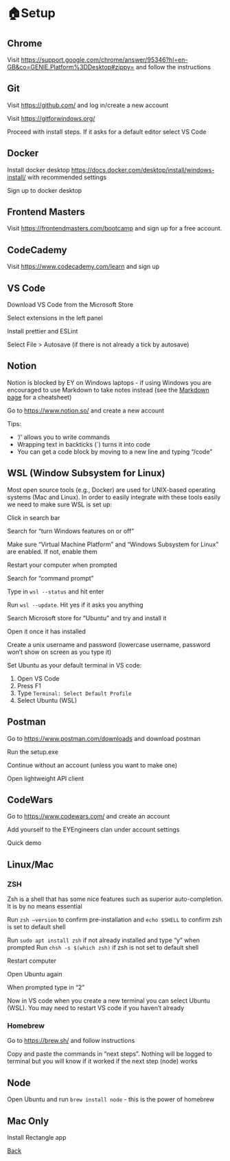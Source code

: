 # 🏠Setup

## Chrome

Visit https://support.google.com/chrome/answer/95346?hl=en-GB&co=GENIE.Platform%3DDesktop#zippy= and follow the instructions

## **Git**

Visit https://github.com/ and log in/create a new account

Visit https://gitforwindows.org/

Proceed with install steps. If it asks for a default editor select VS Code

## **Docker**

Install docker desktop https://docs.docker.com/desktop/install/windows-install/ with recommended settings

Sign up to docker desktop

## **Frontend Masters**

Visit https://frontendmasters.com/bootcamp and sign up for a free account.

## **CodeCademy**

Visit https://www.codecademy.com/learn and sign up

## **VS Code**

Download VS Code from the Microsoft Store

Select extensions in the left panel

Install prettier and ESLint

Select File > Autosave (if there is not already a tick by autosave)

## **Notion**

Notion is blocked by EY on Windows laptops - if using Windows you are encouraged to use Markdown to take notes instead (see the [Markdown page](./markdown.md) for a cheatsheet)

Go to https://www.notion.so/ and create a new account

Tips:

- ‘/’ allows you to write commands
- Wrapping text in backticks (`) turns it into code
- You can get a code block by moving to a new line and typing “/code”

## **WSL (Window Subsystem for Linux)**

Most open source tools (e.g., Docker) are used for UNIX-based operating systems (Mac and Linux). In order to easily integrate with these tools easily we need to make sure WSL is set up:

Click in search bar

Search for “turn Windows features on or off”

Make sure “Virtual Machine Platform” and “Windows Subsystem for Linux” are enabled. If not, enable them

Restart your computer when prompted

Search for “command prompt”

Type in `wsl --status` and hit enter

Run `wsl --update`. Hit yes if it asks you anything

Search Microsoft store for “Ubuntu” and try and install it

Open it once it has installed

Create a unix username and password (lowercase username, password won’t show on screen as you type it)

Set Ubuntu as your default terminal in VS code:

1. Open VS Code
2. Press F1
3. Type `Terminal: Select Default Profile`
4. Select Ubuntu (WSL)

## **Postman**

Go to https://www.postman.com/downloads and download postman

Run the setup.exe

Continue without an account (unless you want to make one)

Open lightweight API client

## CodeWars

Go to https://www.codewars.com/ and create an account

Add yourself to the EYEngineers clan under account settings

Quick demo

## **Linux/Mac**

### ZSH

Zsh is a shell that has some nice features such as superior auto-completion. It is by no means essential

Run `zsh –version` to confirm pre-installation and `echo $SHELL` to confirm zsh is set to default shell

Run `sudo apt install zsh` if not already installed and type “y” when prompted
Run `chsh -s $(which zsh)` if zsh is not set to default shell

Restart computer

Open Ubuntu again

When prompted type in “2”

Now in VS code when you create a new terminal you can select Ubuntu (WSL). You may need to restart VS code if you haven’t already

### Homebrew

Go to https://brew.sh/ and follow instructions

Copy and paste the commands in “next steps”. Nothing will be logged to terminal but you will know if it worked if the next step (node) works

## Node

Open Ubuntu and run `brew install node` - this is the power of homebrew

## Mac Only

Install Rectangle app

[Back](links.md)